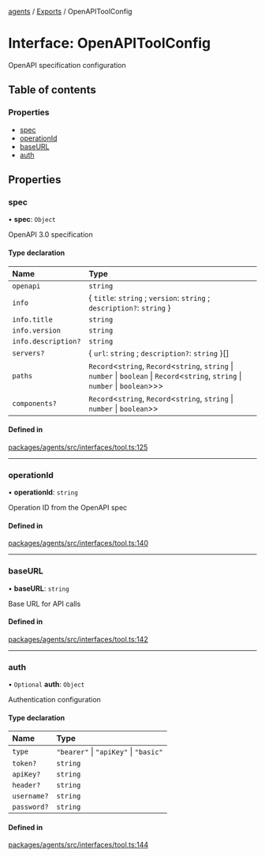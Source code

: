 <!-- 
 ⚠️  AUTO-GENERATED FILE - DO NOT EDIT MANUALLY
 This file is automatically generated by scripts/docs-generator.js
 To make changes, edit the source TypeScript files or update the generator script
-->

[agents](../../) / [Exports](../modules) / OpenAPIToolConfig

# Interface: OpenAPIToolConfig

OpenAPI specification configuration

## Table of contents

### Properties

- [spec](OpenAPIToolConfig#spec)
- [operationId](OpenAPIToolConfig#operationid)
- [baseURL](OpenAPIToolConfig#baseurl)
- [auth](OpenAPIToolConfig#auth)

## Properties

### spec

• **spec**: `Object`

OpenAPI 3.0 specification

#### Type declaration

| Name | Type |
| :------ | :------ |
| `openapi` | `string` |
| `info` | \{ `title`: `string` ; `version`: `string` ; `description?`: `string`  } |
| `info.title` | `string` |
| `info.version` | `string` |
| `info.description?` | `string` |
| `servers?` | \{ `url`: `string` ; `description?`: `string`  }[] |
| `paths` | `Record`\<`string`, `Record`\<`string`, `string` \| `number` \| `boolean` \| `Record`\<`string`, `string` \| `number` \| `boolean`\>\>\> |
| `components?` | `Record`\<`string`, `Record`\<`string`, `string` \| `number` \| `boolean`\>\> |

#### Defined in

[packages/agents/src/interfaces/tool.ts:125](https://github.com/woojubb/robota/blob/a69b4da7c5c53be6f90be7c6508928a6d39cf60b/packages/agents/src/interfaces/tool.ts#L125)

___

### operationId

• **operationId**: `string`

Operation ID from the OpenAPI spec

#### Defined in

[packages/agents/src/interfaces/tool.ts:140](https://github.com/woojubb/robota/blob/a69b4da7c5c53be6f90be7c6508928a6d39cf60b/packages/agents/src/interfaces/tool.ts#L140)

___

### baseURL

• **baseURL**: `string`

Base URL for API calls

#### Defined in

[packages/agents/src/interfaces/tool.ts:142](https://github.com/woojubb/robota/blob/a69b4da7c5c53be6f90be7c6508928a6d39cf60b/packages/agents/src/interfaces/tool.ts#L142)

___

### auth

• `Optional` **auth**: `Object`

Authentication configuration

#### Type declaration

| Name | Type |
| :------ | :------ |
| `type` | ``"bearer"`` \| ``"apiKey"`` \| ``"basic"`` |
| `token?` | `string` |
| `apiKey?` | `string` |
| `header?` | `string` |
| `username?` | `string` |
| `password?` | `string` |

#### Defined in

[packages/agents/src/interfaces/tool.ts:144](https://github.com/woojubb/robota/blob/a69b4da7c5c53be6f90be7c6508928a6d39cf60b/packages/agents/src/interfaces/tool.ts#L144)
